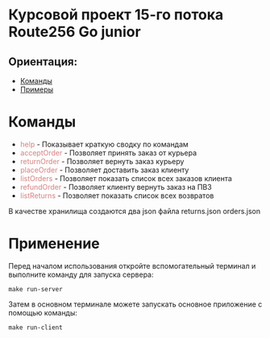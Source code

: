# Курсовой проект 15-го потока Route256 Go junior


## Ориентация:
- [Команды](#команды)
- [Примеры](#примеры-работы-команд)


# Команды
- <span style="color: rgba(207,102,102,0.83);"> help </span> - Показывает краткую сводку по командам
- <span style="color: rgba(207,102,102,0.83);"> acceptOrder </span> - Позволяет принять заказ от курьера
- <span style="color: rgba(207,102,102,0.83);"> returnOrder </span> - Позволяет вернуть заказ курьеру
- <span style="color: rgba(207,102,102,0.83);"> placeOrder </span> - Позволяет доставить заказ клиенту
- <span style="color: rgba(207,102,102,0.83);"> listOrders </span> - Позволяет показать список всех заказов клиента
- <span style="color: rgba(207,102,102,0.83);"> refundOrder </span> - Позволяет клиенту вернуть заказ на ПВЗ
- <span style="color: rgba(207,102,102,0.83);"> listReturns </span> - Позволяет показать список всех возвратов

В качестве хранилища создаются два json файла
returns.json 
orders.json

# Применение

Перед началом использования откройте вспомогательный терминал и выполните команду для запуска сервера:

`make run-server`

Затем в основном терминале можете запускать основное приложение с помощью команды:

`make run-client`